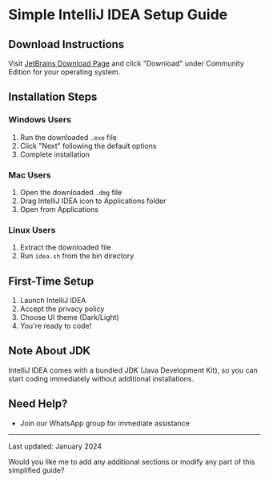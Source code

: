 # Simple IntelliJ IDEA Setup Guide

## Download Instructions

Visit [JetBrains Download Page](https://www.jetbrains.com/idea/download/) and click "Download" under Community Edition for your operating system.

## Installation Steps

### Windows Users
1. Run the downloaded `.exe` file
2. Click "Next" following the default options
3. Complete installation

### Mac Users
1. Open the downloaded `.dmg` file
2. Drag IntelliJ IDEA icon to Applications folder
3. Open from Applications

### Linux Users
1. Extract the downloaded file
2. Run `idea.sh` from the bin directory

## First-Time Setup

1. Launch IntelliJ IDEA
2. Accept the privacy policy
3. Choose UI theme (Dark/Light)
4. You're ready to code!

## Note About JDK
IntelliJ IDEA comes with a bundled JDK (Java Development Kit), so you can start coding immediately without additional installations.

## Need Help?
- Join our WhatsApp group for immediate assistance

---
Last updated: January 2024


Would you like me to add any additional sections or modify any part of this simplified guide?

